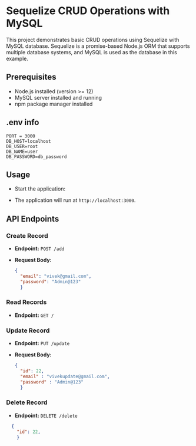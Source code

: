 
# Sequelize CRUD Operations with MySQL

This project demonstrates basic CRUD operations using Sequelize with MySQL database. Sequelize is a promise-based Node.js ORM that supports multiple database systems, and MySQL is used as the database in this example.

## Prerequisites

- Node.js installed (version >= 12)
- MySQL server installed and running
- npm package manager installed

## .env info
    PORT = 3000
    DB_HOST=localhost
    DB_USER=root
    DB_NAME=user
    DB_PASSWORD=db_password

## Usage

- Start the application:

- The application will run at `http://localhost:3000`.

## API Endpoints

### Create Record

- **Endpoint:** `POST /add`
- **Request Body:**

  ```json
  {
    "email": "vivek@gmail.com",
    "password": "Admin@123"
    }
  ```

### Read Records

- **Endpoint:** `GET /`

### Update Record

- **Endpoint:** `PUT /update`
- **Request Body:**

  ```json
  {
    "id": 22,
    "email" : "vivekupdate@gmail.com",
    "password" : "Admin@123"
    }
  ```

### Delete Record

- **Endpoint:** `DELETE /delete`

```json
  {
    "id": 22,
    }
```
